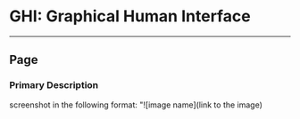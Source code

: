 # GHI: Graphical Human Interface

---

## Page

### Primary Description

screenshot in the following format: "![image name](link to the image)
